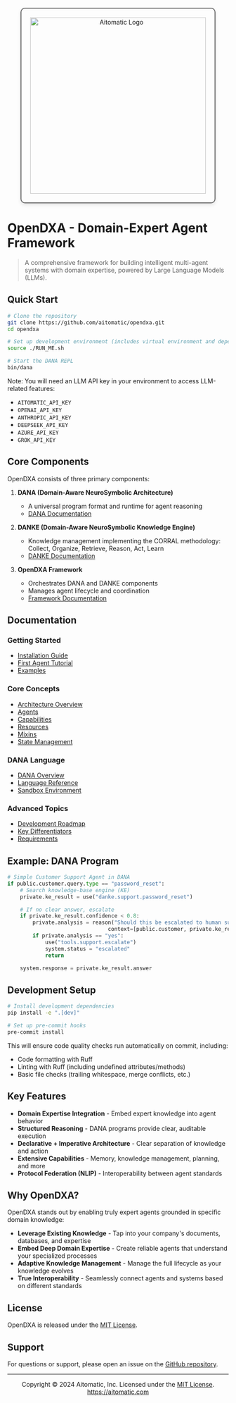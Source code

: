 <p align="center">
  <img src="https://cdn.prod.website-files.com/62a10970901ba826988ed5aa/62d942adcae82825089dabdb_aitomatic-logo-black.png" alt="Aitomatic Logo" width="400" style="border: 2px solid #666; border-radius: 10px; padding: 20px; box-shadow: 0 4px 8px rgba(0,0,0,0.1);"/>
</p>

# OpenDXA - Domain-Expert Agent Framework

> A comprehensive framework for building intelligent multi-agent systems with domain expertise, powered by Large Language Models (LLMs).

## Quick Start

```bash
# Clone the repository
git clone https://github.com/aitomatic/opendxa.git
cd opendxa

# Set up development environment (includes virtual environment and dependencies)
source ./RUN_ME.sh

# Start the DANA REPL
bin/dana
```

Note: You will need an LLM API key in your environment to access LLM-related features:
- `AITOMATIC_API_KEY`
- `OPENAI_API_KEY`
- `ANTHROPIC_API_KEY`
- `DEEPSEEK_API_KEY`
- `AZURE_API_KEY`
- `GROK_API_KEY`

## Core Components

OpenDXA consists of three primary components:

1. **DANA (Domain-Aware NeuroSymbolic Architecture)**
   - A universal program format and runtime for agent reasoning
   - [DANA Documentation](docs/dana/dana.md)

2. **DANKE (Domain-Aware NeuroSymbolic Knowledge Engine)**
   - Knowledge management implementing the CORRAL methodology: Collect, Organize, Retrieve, Reason, Act, Learn
   - [DANKE Documentation](docs/danke/README.md)

3. **OpenDXA Framework**
   - Orchestrates DANA and DANKE components
   - Manages agent lifecycle and coordination
   - [Framework Documentation](docs/README.md)

## Documentation

### Getting Started
- [Installation Guide](docs/getting-started/installation.md)
- [First Agent Tutorial](docs/getting-started/first-agent.md)
- [Examples](examples/README.md)

### Core Concepts
- [Architecture Overview](docs/core-concepts/architecture.md)
- [Agents](docs/core-concepts/agent.md)
- [Capabilities](docs/core-concepts/capabilities.md)
- [Resources](docs/core-concepts/resources.md)
- [Mixins](docs/core-concepts/mixins.md)
- [State Management](docs/core-concepts/state-management.md)

### DANA Language
- [DANA Overview](docs/dana/dana.md)
- [Language Reference](docs/dana/language.md)
- [Sandbox Environment](docs/dana/sandbox.md)

### Advanced Topics
- [Development Roadmap](docs/ROADMAP.md)
- [Key Differentiators](docs/key-differentiators/README.md)
- [Requirements](docs/requirements/README.md)

## Example: DANA Program

```python
# Simple Customer Support Agent in DANA
if public.customer.query.type == "password_reset":
    # Search knowledge-base engine (KE)
    private.ke_result = use("danke.support.password_reset")

    # If no clear answer, escalate
    if private.ke_result.confidence < 0.8:
        private.analysis = reason("Should this be escalated to human support?", 
                                context=[public.customer, private.ke_result])
        if private.analysis == "yes":
            use("tools.support.escalate")
            system.status = "escalated"
            return

    system.response = private.ke_result.answer
```

## Development Setup

```bash
# Install development dependencies
pip install -e ".[dev]"

# Set up pre-commit hooks
pre-commit install
```

This will ensure code quality checks run automatically on commit, including:
- Code formatting with Ruff
- Linting with Ruff (including undefined attributes/methods)
- Basic file checks (trailing whitespace, merge conflicts, etc.)

## Key Features

- **Domain Expertise Integration** - Embed expert knowledge into agent behavior
- **Structured Reasoning** - DANA programs provide clear, auditable execution
- **Declarative + Imperative Architecture** - Clear separation of knowledge and action
- **Extensive Capabilities** - Memory, knowledge management, planning, and more
- **Protocol Federation (NLIP)** - Interoperability between agent standards

## Why OpenDXA?

OpenDXA stands out by enabling truly expert agents grounded in specific domain knowledge:

- **Leverage Existing Knowledge** - Tap into your company's documents, databases, and expertise
- **Embed Deep Domain Expertise** - Create reliable agents that understand your specialized processes
- **Adaptive Knowledge Management** - Manage the full lifecycle as your knowledge evolves
- **True Interoperability** - Seamlessly connect agents and systems based on different standards

## License

OpenDXA is released under the [MIT License](LICENSE.md).

## Support

For questions or support, please open an issue on the [GitHub repository](https://github.com/aitomatic/opendxa/issues).

---
<p align="center">
Copyright © 2024 Aitomatic, Inc. Licensed under the <a href="LICENSE.md">MIT License</a>.
<br/>
<a href="https://aitomatic.com">https://aitomatic.com</a>
</p>